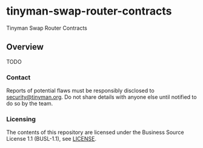 # tinyman-swap-router-contracts
Tinyman Swap Router Contracts

## Overview
TODO

### Contact

Reports of potential flaws must be responsibly disclosed to security@tinyman.org.
Do not share details with anyone else until notified to do so by the team.

### Licensing

The contents of this repository are licensed under the Business Source License 1.1 (BUSL-1.1), see [LICENSE](../../LICENSE).
